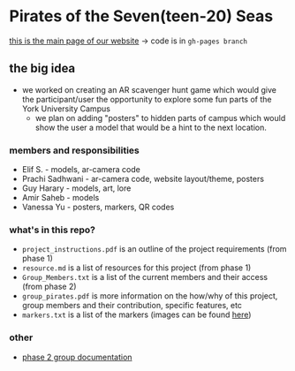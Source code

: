 #  Pirates of the Seven(teen-20) Seas 
[this is the main page of our website](https://robots-make-art-too.github.io/Group-Pirates/) -> code is in `gh-pages branch`

## the big idea
* we worked on creating an AR scavenger hunt game which would give the participant/user the opportunity to explore some fun parts of the York University Campus
  * we plan on adding "posters" to hidden parts of campus which would show the user a model that would be a hint to the next location.


### members and responsibilities
* Elif S. - models, ar-camera code
* Prachi Sadhwani - ar-camera code, website layout/theme, posters
* Guy Harary - models, art, lore
* Amir Saheb - models
* Vanessa Yu - posters, markers, QR codes

### what's in this repo?
* `project_instructions.pdf` is an outline of the project requirements (from phase 1)
* `resource.md` is a list of resources for this project (from phase 1)
* `Group_Members.txt` is a list of the current members and their access (from phase 2)
* `group_pirates.pdf` is more information on the how/why of this project, group members and their contribution, specific features, etc
* `markers.txt` is a list of the markers (images can be found [here](https://github.com/robots-make-art-too/Group-Pirates/tree/gh-pages/docs/assets/markers))

### other
* [phase 2 group documentation](https://harmless-ruby-a60.notion.site/group-project-documentation-phase-2-d4aa35fb870242a5b9160f7c49a32a6b)
